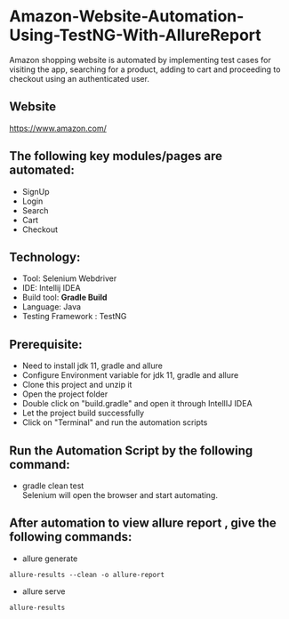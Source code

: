 # Amazon-Website-Automation-Using-TestNG-With-AllureReport
Amazon shopping website is automated by implementing test cases for visiting the app, searching for a product, adding to cart and proceeding to checkout using an authenticated user.
## Website
https://www.amazon.com/

## The following key modules/pages are automated:

- SignUp
- Login
- Search
- Cart
- Checkout

## Technology:
- Tool: Selenium Webdriver
- IDE: Intellij IDEA
- Build tool: <b>Gradle Build</b>
- Language: Java
- Testing Framework : TestNG
## Prerequisite:
- Need to install jdk 11, gradle and allure
- Configure Environment variable for jdk 11, gradle and allure
- Clone this project and unzip it
- Open the project folder
- Double click on "build.gradle" and open it through IntellIJ IDEA
- Let the project build successfully
- Click on "Terminal" and run the automation scripts

## Run the Automation Script by the following command:
- gradle clean test <br>
Selenium will open the browser and start automating.
## After automation to view allure report , give the following commands:
- allure generate <br>
````
allure-results --clean -o allure-report
````

- allure serve <br>
 
````
allure-results
````
